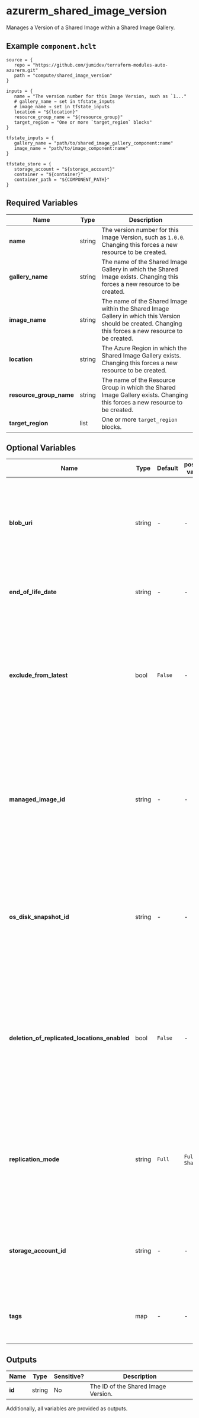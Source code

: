 # azurerm_shared_image_version

Manages a Version of a Shared Image within a Shared Image Gallery.

## Example `component.hclt`

```hcl
source = {
   repo = "https://github.com/jumidev/terraform-modules-auto-azurerm.git"   
   path = "compute/shared_image_version"   
}

inputs = {
   name = "The version number for this Image Version, such as `1..."   
   # gallery_name → set in tfstate_inputs
   # image_name → set in tfstate_inputs
   location = "${location}"   
   resource_group_name = "${resource_group}"   
   target_region = "One or more `target_region` blocks"   
}

tfstate_inputs = {
   gallery_name = "path/to/shared_image_gallery_component:name"   
   image_name = "path/to/image_component:name"   
}

tfstate_store = {
   storage_account = "${storage_account}"   
   container = "${container}"   
   container_path = "${COMPONENT_PATH}"   
}

```

## Required Variables

| Name | Type |  Description |
| ---- | --------- |  ----------- |
| **name** | string |  The version number for this Image Version, such as `1.0.0`. Changing this forces a new resource to be created. | 
| **gallery_name** | string |  The name of the Shared Image Gallery in which the Shared Image exists. Changing this forces a new resource to be created. | 
| **image_name** | string |  The name of the Shared Image within the Shared Image Gallery in which this Version should be created. Changing this forces a new resource to be created. | 
| **location** | string |  The Azure Region in which the Shared Image Gallery exists. Changing this forces a new resource to be created. | 
| **resource_group_name** | string |  The name of the Resource Group in which the Shared Image Gallery exists. Changing this forces a new resource to be created. | 
| **target_region** | list |  One or more `target_region` blocks. | 

## Optional Variables

| Name | Type |  Default  |  possible values |  Description |
| ---- | --------- |  ----------- | ----------- | ----------- |
| **blob_uri** | string |  -  |  -  |  URI of the Azure Storage Blob used to create the Image Version. Changing this forces a new resource to be created. | 
| **end_of_life_date** | string |  -  |  -  |  The end of life date in RFC3339 format of the Image Version. | 
| **exclude_from_latest** | bool |  `False`  |  -  |  Should this Image Version be excluded from the `latest` filter? If set to `true` this Image Version won't be returned for the `latest` version. Defaults to `false`. | 
| **managed_image_id** | string |  -  |  -  |  The ID of the Managed Image or Virtual Machine ID which should be used for this Shared Image Version. Changing this forces a new resource to be created. | 
| **os_disk_snapshot_id** | string |  -  |  -  |  The ID of the OS disk snapshot which should be used for this Shared Image Version. Changing this forces a new resource to be created. | 
| **deletion_of_replicated_locations_enabled** | bool |  `False`  |  -  |  Specifies whether this Shared Image Version can be deleted from the Azure Regions this is replicated to. Defaults to `false`. Changing this forces a new resource to be created. | 
| **replication_mode** | string |  `Full`  |  `Full`, `Shallow`  |  Mode to be used for replication. Possible values are `Full` and `Shallow`. Defaults to `Full`. Changing this forces a new resource to be created. | 
| **storage_account_id** | string |  -  |  -  |  The ID of the Storage Account where the Blob exists. Changing this forces a new resource to be created. | 
| **tags** | map |  -  |  -  |  A collection of tags which should be applied to this resource. | 



## Outputs

| Name | Type | Sensitive? | Description |
| ---- | ---- | --------- | --------- |
| **id** | string | No  | The ID of the Shared Image Version. | 

Additionally, all variables are provided as outputs.
